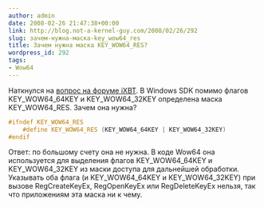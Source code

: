 ```yaml
---
author: admin
date: 2008-02-26 21:47:38+00:00
link: http://blog.not-a-kernel-guy.com/2008/02/26/292
slug: зачем-нужна-маска-key_wow64_res
title: Зачем нужна маска KEY_WOW64_RES?
wordpress_id: 292
tags:
- Wow64
---
```


Наткнулся на [вопрос на форуме iXBT](http://forum.ixbt.com/topic.cgi?id=26:37920:21#19). В Windows SDK помимо флагов KEY_WOW64_64KEY и KEY_WOW64_32KEY определена маска KEY_WOW64_RES. Зачем она нужна? 

```cpp
#ifndef KEY_WOW64_RES
    #define KEY_WOW64_RES (KEY_WOW64_64KEY | KEY_WOW64_32KEY)
#endif
```

Ответ: по большому счету она не нужна. В коде Wow64 она используется для выделения флагов KEY_WOW64_64KEY и KEY_WOW64_32KEY из маски доступа для дальнейшей обработки. Указывать оба флага (и KEY_WOW64_64KEY и KEY_WOW64_32KEY) при вызове RegCreateKeyEx, RegOpenKeyEx или RegDeleteKeyEx нельзя, так что приложениям эта маска ни к чему.
